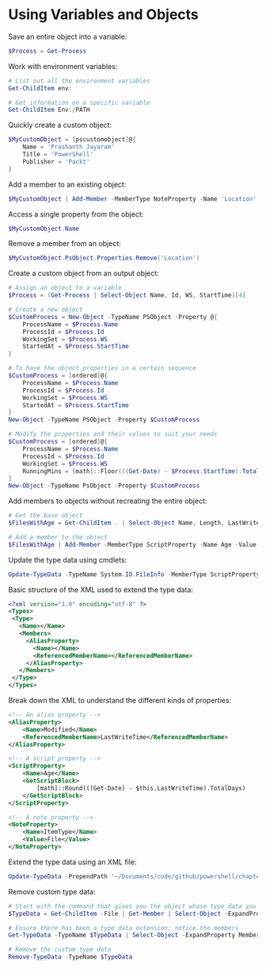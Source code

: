 # Using Variables and Objects

Save an entire object into a variable:

```powershell
$Process = Get-Process
```

Work with environment variables:

```powershell
# List out all the environment variables
Get-ChildItem env:

# Get information on a specific variable
Get-ChildItem Env:/PATH
```

Quickly create a custom object:

```powershell
$MyCustomObject = [pscustomobject]@{ 
    Name = 'Prashanth Jayaram'
    Title = 'PowerShell'
    Publisher = 'Packt' 
}
```

Add a member to an existing object:

```powershell
$MyCustomObject | Add-Member -MemberType NoteProperty -Name 'Location' -Value 'United States'
```

Access a single property from the object:

```powershell
$MyCustomObject.Name
```

Remove a member from an object:

```powershell
$MyCustomObject.PsObject.Properties.Remove('Location')
```

Create a custom object from an output object:

```powershell
# Assign an object to a variable
$Process = (Get-Process | Select-Object Name, Id, WS, StartTime)[4]

# Create a new object
$CustomProcess = New-Object -TypeName PSObject -Property @{
    ProcessName = $Process.Name
    ProcessId = $Process.Id
    WorkingSet = $Process.WS
    StartedAt = $Process.StartTime
}

# To have the object properties in a certain sequence
$CustomProcess = [ordered]@{
    ProcessName = $Process.Name
    ProcessId = $Process.Id
    WorkingSet = $Process.WS
    StartedAt = $Process.StartTime
} 
New-Object -TypeName PSObject -Property $CustomProcess

# Modify the properties and their values to suit your needs
$CustomProcess = [ordered]@{
    ProcessName = $Process.Name
    ProcessId = $Process.Id
    WorkingSet = $Process.WS
    RunningMins = [math]::Floor(((Get-Date) - $Process.StartTime).TotalMinutes)
}
New-Object -TypeName PsObject -Property $CustomProcess
```

Add members to objects without recreating the entire object:

```powershell
# Get the base object
$FilesWithAge = Get-ChildItem . | Select-Object Name, Length, LastWriteTime

# Add a member to the object
$FilesWithAge | Add-Member -MemberType ScriptProperty -Name Age -Value { [math]::Round(((Get-Date) - $this.LastWriteTime).TotalDays) }
```

Update the type data using cmdlets:

```powershell
Update-TypeData -TypeName System.IO.FileInfo -MemberType ScriptProperty -MemberName Age -Value { [math]::Round(((Get-Date) - $this.LastWriteTime).TotalDays) }
```

Basic structure of the XML used to extend the type data:

```xml
<?xml version="1.0" encoding="utf-8" ?>
<Types>
 <Type>
   <Name></Name>
   <Members>
     <AliasProperty>
       <Name></Name>
       <ReferencedMemberName></ReferencedMemberName>
     </AliasProperty>
   </Members>
 </Type>
</Types>
```

Break down the XML to understand the different kinds of properties:

```xml
<!-- An alias property -->
<AliasProperty>
    <Name>Modified</Name>
    <ReferencedMemberName>LastWriteTime</ReferencedMemberName>
</AliasProperty>

<!-- A script property -->
<ScriptProperty>
    <Name>Age</Name>
    <GetScriptBlock>
        [math]::Round(((Get-Date) - $this.LastWriteTime).TotalDays)
    </GetScriptBlock>
</ScriptProperty>

<!-- A note property -->
<NoteProperty>
    <Name>ItemType</Name>
    <Value>File</Value>
</NoteProperty>
```

Extend the type data using an XML file:

```powershell
Update-TypeData -PrependPath '~/Documents/code/github/powershell/chapter-06/CustomTypes.ps1xml'
```

Remove custom type data:

```powershell
# Start with the command that gives you the object whose type data you extended
$TypeData = Get-ChildItem -File | Get-Member | Select-Object -ExpandProperty TypeName -Unique

# Ensure there has been a type data extension; notice the members
Get-TypeData -TypeName $TypeData | Select-Object -ExpandProperty Members

# Remove the custom type data
Remove-TypeData -TypeName $TypeData
```